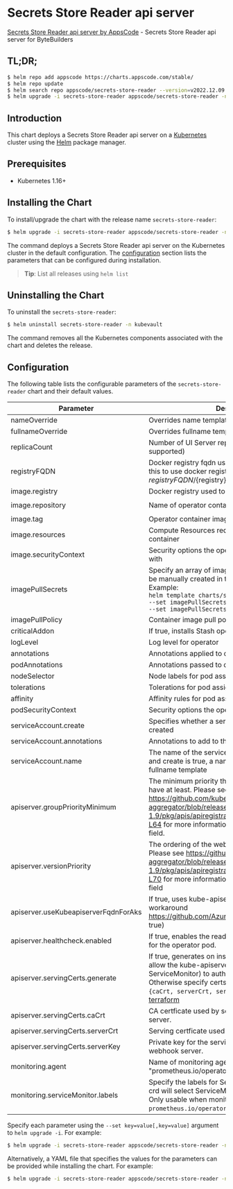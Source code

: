 # Secrets Store Reader api server

[Secrets Store Reader api server by AppsCode](https://github.com/kubevault/ui-server) - Secrets Store Reader api server for ByteBuilders

## TL;DR;

```bash
$ helm repo add appscode https://charts.appscode.com/stable/
$ helm repo update
$ helm search repo appscode/secrets-store-reader --version=v2022.12.09
$ helm upgrade -i secrets-store-reader appscode/secrets-store-reader -n kubevault --create-namespace --version=v2022.12.09
```

## Introduction

This chart deploys a Secrets Store Reader api server on a [Kubernetes](http://kubernetes.io) cluster using the [Helm](https://helm.sh) package manager.

## Prerequisites

- Kubernetes 1.16+

## Installing the Chart

To install/upgrade the chart with the release name `secrets-store-reader`:

```bash
$ helm upgrade -i secrets-store-reader appscode/secrets-store-reader -n kubevault --create-namespace --version=v2022.12.09
```

The command deploys a Secrets Store Reader api server on the Kubernetes cluster in the default configuration. The [configuration](#configuration) section lists the parameters that can be configured during installation.

> **Tip**: List all releases using `helm list`

## Uninstalling the Chart

To uninstall the `secrets-store-reader`:

```bash
$ helm uninstall secrets-store-reader -n kubevault
```

The command removes all the Kubernetes components associated with the chart and deletes the release.

## Configuration

The following table lists the configurable parameters of the `secrets-store-reader` chart and their default values.

|              Parameter               |                                                                                                                                                                            Description                                                                                                                                                                             |              Default              |
|--------------------------------------|--------------------------------------------------------------------------------------------------------------------------------------------------------------------------------------------------------------------------------------------------------------------------------------------------------------------------------------------------------------------|-----------------------------------|
| nameOverride                         | Overrides name template                                                                                                                                                                                                                                                                                                                                            | <code>""</code>                   |
| fullnameOverride                     | Overrides fullname template                                                                                                                                                                                                                                                                                                                                        | <code>""</code>                   |
| replicaCount                         | Number of UI Server replicas to create (only 1 is supported)                                                                                                                                                                                                                                                                                                       | <code>1</code>                    |
| registryFQDN                         | Docker registry fqdn used to pull docker images Set this to use docker registry hosted at ${registryFQDN}/${registry}/${image}                                                                                                                                                                                                                                     | <code>""</code>                   |
| image.registry                       | Docker registry used to pull operator image                                                                                                                                                                                                                                                                                                                        | <code>kubevault</code>            |
| image.repository                     | Name of operator container image                                                                                                                                                                                                                                                                                                                                   | <code>secrets-store-reader</code> |
| image.tag                            | Operator container image tag                                                                                                                                                                                                                                                                                                                                       | <code>""</code>                   |
| image.resources                      | Compute Resources required by the operator container                                                                                                                                                                                                                                                                                                               | <code>{}</code>                   |
| image.securityContext                | Security options the operator container should run with                                                                                                                                                                                                                                                                                                            | <code>{}</code>                   |
| imagePullSecrets                     | Specify an array of imagePullSecrets. Secrets must be manually created in the namespace. <br> Example: <br> `helm template charts/stash \` <br> `--set imagePullSecrets[0].name=sec0 \` <br> `--set imagePullSecrets[1].name=sec1`                                                                                                                                 | <code>[]</code>                   |
| imagePullPolicy                      | Container image pull policy                                                                                                                                                                                                                                                                                                                                        | <code>Always</code>               |
| criticalAddon                        | If true, installs Stash operator as critical addon                                                                                                                                                                                                                                                                                                                 | <code>false</code>                |
| logLevel                             | Log level for operator                                                                                                                                                                                                                                                                                                                                             | <code>3</code>                    |
| annotations                          | Annotations applied to operator deployment                                                                                                                                                                                                                                                                                                                         | <code>{}</code>                   |
| podAnnotations                       | Annotations passed to operator pod(s).                                                                                                                                                                                                                                                                                                                             | <code>{}</code>                   |
| nodeSelector                         | Node labels for pod assignment                                                                                                                                                                                                                                                                                                                                     | <code>{}</code>                   |
| tolerations                          | Tolerations for pod assignment                                                                                                                                                                                                                                                                                                                                     | <code>[]</code>                   |
| affinity                             | Affinity rules for pod assignment                                                                                                                                                                                                                                                                                                                                  | <code>{}</code>                   |
| podSecurityContext                   | Security options the operator pod should run with.                                                                                                                                                                                                                                                                                                                 | <code>{"fsGroup":65535}</code>    |
| serviceAccount.create                | Specifies whether a service account should be created                                                                                                                                                                                                                                                                                                              | <code>true</code>                 |
| serviceAccount.annotations           | Annotations to add to the service account                                                                                                                                                                                                                                                                                                                          | <code>{}</code>                   |
| serviceAccount.name                  | The name of the service account to use. If not set and create is true, a name is generated using the fullname template                                                                                                                                                                                                                                             | <code></code>                     |
| apiserver.groupPriorityMinimum       | The minimum priority the webhook api group should have at least. Please see https://github.com/kubernetes/kube-aggregator/blob/release-1.9/pkg/apis/apiregistration/v1beta1/types.go#L58-L64 for more information on proper values of this field.                                                                                                                  | <code>10000</code>                |
| apiserver.versionPriority            | The ordering of the webhook api inside of the group. Please see https://github.com/kubernetes/kube-aggregator/blob/release-1.9/pkg/apis/apiregistration/v1beta1/types.go#L66-L70 for more information on proper values of this field                                                                                                                               | <code>15</code>                   |
| apiserver.useKubeapiserverFqdnForAks | If true, uses kube-apiserver FQDN for AKS cluster to workaround https://github.com/Azure/AKS/issues/522 (default true)                                                                                                                                                                                                                                             | <code>true</code>                 |
| apiserver.healthcheck.enabled        | If true, enables the readiness and liveliness probes for the operator pod.                                                                                                                                                                                                                                                                                         | <code>false</code>                |
| apiserver.servingCerts.generate      | If true, generates on install/upgrade the certs that allow the kube-apiserver (and potentially ServiceMonitor) to authenticate operators pods. Otherwise specify certs in `apiserver.servingCerts.{caCrt, serverCrt, serverKey}`. See also: [example terraform](https://github.com/kubeops/installer/blob/master/charts/secrets-store-reader/example-terraform.tf) | <code>true</code>                 |
| apiserver.servingCerts.caCrt         | CA certficate used by serving certificate of webhook server.                                                                                                                                                                                                                                                                                                       | <code>""</code>                   |
| apiserver.servingCerts.serverCrt     | Serving certficate used by webhook server.                                                                                                                                                                                                                                                                                                                         | <code>""</code>                   |
| apiserver.servingCerts.serverKey     | Private key for the serving certificate used by webhook server.                                                                                                                                                                                                                                                                                                    | <code>""</code>                   |
| monitoring.agent                     | Name of monitoring agent (one of "prometheus.io", "prometheus.io/operator", "prometheus.io/builtin")                                                                                                                                                                                                                                                               | <code>""</code>                   |
| monitoring.serviceMonitor.labels     | Specify the labels for ServiceMonitor. Prometheus crd will select ServiceMonitor using these labels. Only usable when monitoring agent is `prometheus.io/operator`.                                                                                                                                                                                                | <code>{}</code>                   |


Specify each parameter using the `--set key=value[,key=value]` argument to `helm upgrade -i`. For example:

```bash
$ helm upgrade -i secrets-store-reader appscode/secrets-store-reader -n kubevault --create-namespace --version=v2022.12.09 --set replicaCount=1
```

Alternatively, a YAML file that specifies the values for the parameters can be provided while
installing the chart. For example:

```bash
$ helm upgrade -i secrets-store-reader appscode/secrets-store-reader -n kubevault --create-namespace --version=v2022.12.09 --values values.yaml
```

